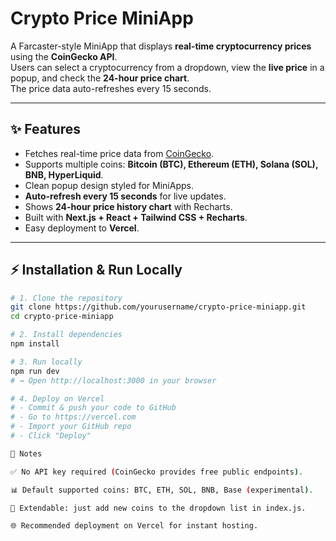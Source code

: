 # Crypto Price MiniApp

A Farcaster-style MiniApp that displays **real-time cryptocurrency prices** using the **CoinGecko API**.  
Users can select a cryptocurrency from a dropdown, view the **live price** in a popup, and check the **24-hour price chart**.  
The price data auto-refreshes every 15 seconds.

---

## ✨ Features
- Fetches real-time price data from [CoinGecko](https://www.coingecko.com/en/api).
- Supports multiple coins: **Bitcoin (BTC), Ethereum (ETH), Solana (SOL), BNB, HyperLiquid**.
- Clean popup design styled for MiniApps.
- **Auto-refresh every 15 seconds** for live updates.
- Shows **24-hour price history chart** with Recharts.
- Built with **Next.js + React + Tailwind CSS + Recharts**.
- Easy deployment to **Vercel**.


---

## ⚡️ Installation & Run Locally

```bash
# 1. Clone the repository
git clone https://github.com/yourusername/crypto-price-miniapp.git
cd crypto-price-miniapp

# 2. Install dependencies
npm install

# 3. Run locally
npm run dev
# → Open http://localhost:3000 in your browser

# 4. Deploy on Vercel
# - Commit & push your code to GitHub
# - Go to https://vercel.com
# - Import your GitHub repo
# - Click "Deploy"

🔑 Notes

✅ No API key required (CoinGecko provides free public endpoints).

📊 Default supported coins: BTC, ETH, SOL, BNB, Base (experimental).

🔧 Extendable: just add new coins to the dropdown list in index.js.

🌐 Recommended deployment on Vercel for instant hosting.
